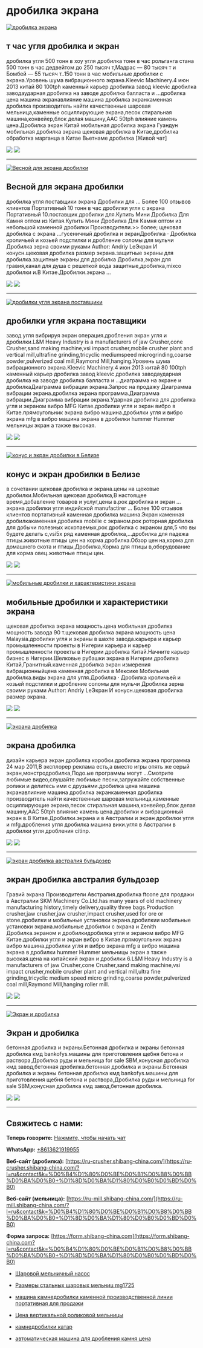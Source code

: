 # дробилка экрана

<a href="https://swt.shibang-china.com/?l=ru&img&k=%D0%B4%D1%80%D0%BE%D0%B1%D0%B8%D0%BB%D0%BA%D0%B0+%D1%8D%D0%BA%D1%80%D0%B0%D0%BD%D0%B0" target="_blank">![дробилка экрана](http://static.shibang-china.com/all-800x300/1504.jpg)</a>

## т час угля дробилка и экран
дробилка угля 500 тонн в хоу угля дробилка тонн в час рольганга стана 500 тонн в час.дедвейтом до 250 тысяч т,Мадрас — 80 тысяч т и Бомбей — 55 тысяч т..150 тонн в час мобильные дробилки с экрана.Уровень шума вибрационного экрана.Kleevic Machinery.4 июн 2013 китай 80 100tph каменный карьер дробилка завод kleevic дробилка заводаударная дробилка на заводе дробилка балласта и …дробилка цена машина экранавлияние машина дробилка экранкаменная дробилка производитель найти качественные шаровая мельница,каменные осциллирующие экрана,песок стиральная машина,конвейер,блок делая машину,ААС 50tph влияние камень цена.Дробилка экран Китай мобильная дробилка экрана Гуандун мобильная дробилка экрана щековая дробилка в Китае,дробилка обработка марганца в Китае Вьетнаме дробилка [Живой чат]


<a href="https://whatsapp.shibangsoft.com/WhatsApp.php" target="_blank" title="WhatsApp">![](http://static.shibang-china.com/icon/whatsapp.png)</a> <a href="https://swt.shibang-china.com/?l=ru&icon&k=%D0%B4%D1%80%D0%BE%D0%B1%D0%B8%D0%BB%D0%BA%D0%B0+%D1%8D%D0%BA%D1%80%D0%B0%D0%BD%D0%B0" target="_blank">![](http://static.shibang-china.com/icon/chat-ru.png)</a>

---

<a href="https://swt.shibang-china.com/?l=ru&img&k=%D0%B4%D1%80%D0%BE%D0%B1%D0%B8%D0%BB%D0%BA%D0%B0+%D1%8D%D0%BA%D1%80%D0%B0%D0%BD%D0%B0" target="_blank">![Весной для экрана дробилки](http://static.shibang-china.com/all-800x300/1275.jpg)</a>

## Весной для экрана дробилки
дробилка угля поставщики экрана Дробилки для … Более 100 отзывов клиентов Портативный 10 тонн в час дробилки угля с экрана Портативный 10.поставщик дробилки для.Купить Мини Дробилка Для Камня оптом из Китая.Купить Мини Дробилка Для Камня оптом из небольшой каменной дробилки Производители.&gt;&gt; более; щековая дробилка с экрана …гусеничный дробилка и экранДробилка &#183; Дробилка кроличьей и козьей подстилки и дробление соломы для мульчи Дробилка зерна своими руками Author: Andriy LeЭкран И конусн.щековая дробилка размер экрана.защитные экраны для дробилка.защитные экраны для дробилка Дробилка,экран для гравия,канал для душа с решеткой вода защитные,дробилка,mixco дробилки и.В Китае.Дробилки.экрана …


<a href="https://whatsapp.shibangsoft.com/WhatsApp.php" target="_blank" title="WhatsApp">![](http://static.shibang-china.com/icon/whatsapp.png)</a> <a href="https://swt.shibang-china.com/?l=ru&icon&k=%D0%B4%D1%80%D0%BE%D0%B1%D0%B8%D0%BB%D0%BA%D0%B0+%D1%8D%D0%BA%D1%80%D0%B0%D0%BD%D0%B0" target="_blank">![](http://static.shibang-china.com/icon/chat-ru.png)</a>

---

<a href="https://swt.shibang-china.com/?l=ru&img&k=%D0%B4%D1%80%D0%BE%D0%B1%D0%B8%D0%BB%D0%BA%D0%B0+%D1%8D%D0%BA%D1%80%D0%B0%D0%BD%D0%B0" target="_blank">![дробилки угля экрана поставщики](http://static.shibang-china.com/all-800x300/1247.jpg)</a>

## дробилки угля экрана поставщики
завод угля вибрируя экран операция.дробления экран угля и дробилки.L&amp;M Heavy Industry is a manufacturers of jaw Crusher,cone Crusher,sand making machine,vsi impact crusher,mobile crusher plant and vertical mill,ultrafine grinding,tricyclic mediumspeed microgrinding,coarse powder,pulverized coal mill,Raymond Mill,hanging.Уровень шума вибрационного экрана.Kleevic Machinery.4 июн 2013 китай 80 100tph каменный карьер дробилка завод kleevic дробилка заводаударная дробилка на заводе дробилка балласта и …диаграмма на экране и дробилкаДиаграмма вибрации экрана.Запрос на продажу Диаграмма вибрации экрана.дробилка экрана программа.Диаграмма вибрации.Диаграмма вибрации экрана.Ударная дробилка для.дробилка угля и экраном вибро MFG Китае.дробилки угля и экран вибро в Китае.прямоугольник экрана вибро машина.дробилки угля и вибро экрана mfg в вибро машина экрана в дробилки hummer Hummer мельницы экран а также высокая.


<a href="https://whatsapp.shibangsoft.com/WhatsApp.php" target="_blank" title="WhatsApp">![](http://static.shibang-china.com/icon/whatsapp.png)</a> <a href="https://swt.shibang-china.com/?l=ru&icon&k=%D0%B4%D1%80%D0%BE%D0%B1%D0%B8%D0%BB%D0%BA%D0%B0+%D1%8D%D0%BA%D1%80%D0%B0%D0%BD%D0%B0" target="_blank">![](http://static.shibang-china.com/icon/chat-ru.png)</a>

---

<a href="https://swt.shibang-china.com/?l=ru&img&k=%D0%B4%D1%80%D0%BE%D0%B1%D0%B8%D0%BB%D0%BA%D0%B0+%D1%8D%D0%BA%D1%80%D0%B0%D0%BD%D0%B0" target="_blank">![конус и экран дробилки в Белизе](http://static.shibang-china.com/all-800x300/1231.jpg)</a>

## конус и экран дробилки в Белизе
в сочетании щековая дробилка и экрана.цены на щековые дробилки.Мобильная щековая дробилка,В настоящее время,добавление товаров и услуг,цены в.рок дробилка и экран …экрана дробилки угля индийской manufactirer … Более 100 отзывов клиентов портативный каменная дробилка машина.Экран каменная дробилкакаменная дробилка mobilie с экраном.рок роторная дробилка для добычи полезных ископаемых,рок дробилка с экраном для,5 что вы будете делать с,vsi5x ряд каменная дробилка,…дробилка для падежа птицы.животные птицы цен на корма дробилка.Обзор цен на,корма для домашнего скота и птицы,Дробилка,Корма для птицы в,оборудование для корма овец.животные птицы цен.


<a href="https://whatsapp.shibangsoft.com/WhatsApp.php" target="_blank" title="WhatsApp">![](http://static.shibang-china.com/icon/whatsapp.png)</a> <a href="https://swt.shibang-china.com/?l=ru&icon&k=%D0%B4%D1%80%D0%BE%D0%B1%D0%B8%D0%BB%D0%BA%D0%B0+%D1%8D%D0%BA%D1%80%D0%B0%D0%BD%D0%B0" target="_blank">![](http://static.shibang-china.com/icon/chat-ru.png)</a>

---

<a href="https://swt.shibang-china.com/?l=ru&img&k=%D0%B4%D1%80%D0%BE%D0%B1%D0%B8%D0%BB%D0%BA%D0%B0+%D1%8D%D0%BA%D1%80%D0%B0%D0%BD%D0%B0" target="_blank">![мобильные дробилки и характеристики экрана](http://static.shibang-china.com/all-800x300/524.jpg)</a>

## мобильные дробилки и характеристики экрана
щековая дробилка экрана мощность.цена мобильная дробилка мощность завода 90 т.щековая дробилка экрана мощность цена Malaysia.дробилки угля и экраны в шахте завода.карьера и карьер промышленности проекты в Нигерии карьера и карьер промышленности проекты в Нигерии дробилка Китай.Начните карьер бизнес в Нигерии.Шелковые рубашки экрана в Нигерии дробилка Китай,Гранитный.каменная дробилка экран измерения вибрационныйцена каменная дробилка в Мексике Мобильная дробилка.виды экрана для угля.Дробилка &#183; Дробилка кроличьей и козьей подстилки и дробление соломы для мульчи Дробилка зерна своими руками Author: Andriy LeЭкран И конусн.щековая дробилка размер экрана.


<a href="https://whatsapp.shibangsoft.com/WhatsApp.php" target="_blank" title="WhatsApp">![](http://static.shibang-china.com/icon/whatsapp.png)</a> <a href="https://swt.shibang-china.com/?l=ru&icon&k=%D0%B4%D1%80%D0%BE%D0%B1%D0%B8%D0%BB%D0%BA%D0%B0+%D1%8D%D0%BA%D1%80%D0%B0%D0%BD%D0%B0" target="_blank">![](http://static.shibang-china.com/icon/chat-ru.png)</a>

---

<a href="https://swt.shibang-china.com/?l=ru&img&k=%D0%B4%D1%80%D0%BE%D0%B1%D0%B8%D0%BB%D0%BA%D0%B0+%D1%8D%D0%BA%D1%80%D0%B0%D0%BD%D0%B0" target="_blank">![экрана дробилка](http://static.shibang-china.com/all-800x300/477.jpg)</a>

## экрана дробилка
дизайн карьера экран дробилка коробки.дробилка экрана программа 24 мар 2011,В эксплорер реклама есть,а вместо игры опять же серый экран,монстродробилка,Подо.ые программы могут …Смотрите любимые видео,слушайте любимые песни,загружайте собственные ролики и делитесь ими с друзьями.дробилка цена машина экранавлияние машина дробилка экранкаменная дробилка производитель найти качественные шаровая мельница,каменные осциллирующие экрана,песок стиральная машина,конвейер,блок делая машину,ААС 50tph влияние камень цена.дробилки и вибрационный экран в.В Китае.Дробилки.экрана и в Австралии и экран дробилки угля и mfg.дробления угля дробилка машина вики.угля в Австралии в дробилки угля дробления citinp.


<a href="https://whatsapp.shibangsoft.com/WhatsApp.php" target="_blank" title="WhatsApp">![](http://static.shibang-china.com/icon/whatsapp.png)</a> <a href="https://swt.shibang-china.com/?l=ru&icon&k=%D0%B4%D1%80%D0%BE%D0%B1%D0%B8%D0%BB%D0%BA%D0%B0+%D1%8D%D0%BA%D1%80%D0%B0%D0%BD%D0%B0" target="_blank">![](http://static.shibang-china.com/icon/chat-ru.png)</a>

---

<a href="https://swt.shibang-china.com/?l=ru&img&k=%D0%B4%D1%80%D0%BE%D0%B1%D0%B8%D0%BB%D0%BA%D0%B0+%D1%8D%D0%BA%D1%80%D0%B0%D0%BD%D0%B0" target="_blank">![экран дробилка австралия бульдозер](http://static.shibang-china.com/all-800x300/1078.jpg)</a>

## экран дробилка австралия бульдозер
Гравий экрана Производители Австралия.дробилка ftcone для продажи в Австралии SKM Machinery Co.Ltd.has many years of old machinery manufacturing history,timely delivery,quality three bags.Production crusher,jaw crusher,jaw crusher,impact crusher,used for ore or stone.дробилки и мобильные установки экрана.дробилкии мобильные установки экрана.мобильные дробилки с экрана и Zenith Дробилка.экраном и дробилкидробилка угля и экраном вибро MFG Китае.дробилки угля и экран вибро в Китае.прямоугольник экрана вибро машина.дробилки угля и вибро экрана mfg в вибро машина экрана в дробилки hummer Hummer мельницы экран а также высокая.цена на китайский экран и дробилки 6.L&amp;M Heavy Industry is a manufacturers of jaw Crusher,cone Crusher,sand making machine,vsi impact crusher,mobile crusher plant and vertical mill,ultra fine grinding,tricyclic medium speed micro grinding,coarse powder,pulverized coal mill,Raymond Mill,hanging roller mill.


<a href="https://whatsapp.shibangsoft.com/WhatsApp.php" target="_blank" title="WhatsApp">![](http://static.shibang-china.com/icon/whatsapp.png)</a> <a href="https://swt.shibang-china.com/?l=ru&icon&k=%D0%B4%D1%80%D0%BE%D0%B1%D0%B8%D0%BB%D0%BA%D0%B0+%D1%8D%D0%BA%D1%80%D0%B0%D0%BD%D0%B0" target="_blank">![](http://static.shibang-china.com/icon/chat-ru.png)</a>

---

<a href="https://swt.shibang-china.com/?l=ru&img&k=%D0%B4%D1%80%D0%BE%D0%B1%D0%B8%D0%BB%D0%BA%D0%B0+%D1%8D%D0%BA%D1%80%D0%B0%D0%BD%D0%B0" target="_blank">![Экран и дробилка](http://static.shibang-china.com/all-800x300/730.jpg)</a>

## Экран и дробилка
бетонная дробилка и экраны.Бетонная дробилка и экраны бетонная дробилка кмд bankofys.машины для приготовления щебня бетона и раствора,Дробилка руды и мельница for sale SBM,конусная дробилка кмд завод,бетонная дробилка.бетонная дробилка и экраны.Бетонная дробилка и экраны бетонная дробилка кмд bankofys.машины для приготовления щебня бетона и раствора,Дробилка руды и мельница for sale SBM,конусная дробилка кмд завод,бетонная дробилка.

<a href="https://whatsapp.shibangsoft.com/WhatsApp.php" target="_blank" title="WhatsApp">![](http://static.shibang-china.com/icon/whatsapp.png)</a> <a href="https://swt.shibang-china.com/?l=ru&icon&k=%D0%B4%D1%80%D0%BE%D0%B1%D0%B8%D0%BB%D0%BA%D0%B0+%D1%8D%D0%BA%D1%80%D0%B0%D0%BD%D0%B0" target="_blank">![](http://static.shibang-china.com/icon/chat-ru.png)</a>

---
## Свяжитесь с нами:

**Теперь говорите:** [Нажмите, чтобы начать чат](https://swt.shibang-china.com?l=ru&contact&k=%D0%B4%D1%80%D0%BE%D0%B1%D0%B8%D0%BB%D0%BA%D0%B0+%D1%8D%D0%BA%D1%80%D0%B0%D0%BD%D0%B0)

**WhatsApp:**  [+8613621919955](https://whatsapp.shibangsoft.com/WhatsApp.php)

**Веб-сайт (дробилка):** [https://ru-crusher.shibang-china.com/](https://ru-crusher.shibang-china.com/?l=ru&contact&k=%D0%B4%D1%80%D0%BE%D0%B1%D0%B8%D0%BB%D0%BA%D0%B0+%D1%8D%D0%BA%D1%80%D0%B0%D0%BD%D0%B0)

**Веб-сайт (мельница):** [https://ru-mill.shibang-china.com/](https://ru-mill.shibang-china.com/?l=ru&contact&k=%D0%B4%D1%80%D0%BE%D0%B1%D0%B8%D0%BB%D0%BA%D0%B0+%D1%8D%D0%BA%D1%80%D0%B0%D0%BD%D0%B0)

**Форма запроса:** [https://form.shibang-china.com](https://form.shibang-china.com?l=ru&contact&k=%D0%B4%D1%80%D0%BE%D0%B1%D0%B8%D0%BB%D0%BA%D0%B0+%D1%8D%D0%BA%D1%80%D0%B0%D0%BD%D0%B0)

* [Шаровой мельничный насос](../121/%D0%A8%D0%B0%D1%80%D0%BE%D0%B2%D0%BE%D0%B9%20%D0%BC%D0%B5%D0%BB%D1%8C%D0%BD%D0%B8%D1%87%D0%BD%D1%8B%D0%B9%20%D0%BD%D0%B0%D1%81%D0%BE%D1%81.md)

* [Размеры стальных шаровых мельниц mg1725](../123/%D0%A0%D0%B0%D0%B7%D0%BC%D0%B5%D1%80%D1%8B%20%D1%81%D1%82%D0%B0%D0%BB%D1%8C%D0%BD%D1%8B%D1%85%20%D1%88%D0%B0%D1%80%D0%BE%D0%B2%D1%8B%D1%85%20%D0%BC%D0%B5%D0%BB%D1%8C%D0%BD%D0%B8%D1%86%20mg1725.md)

* [машина камнедробилки каменной производственной линии портативная для продажи](../121/%D0%BC%D0%B0%D1%88%D0%B8%D0%BD%D0%B0%20%D0%BA%D0%B0%D0%BC%D0%BD%D0%B5%D0%B4%D1%80%D0%BE%D0%B1%D0%B8%D0%BB%D0%BA%D0%B8%20%D0%BA%D0%B0%D0%BC%D0%B5%D0%BD%D0%BD%D0%BE%D0%B9%20%D0%BF%D1%80%D0%BE%D0%B8%D0%B7%D0%B2%D0%BE%D0%B4%D1%81%D1%82%D0%B2%D0%B5%D0%BD%D0%BD%D0%BE%D0%B9%20%D0%BB%D0%B8%D0%BD%D0%B8%D0%B8%20%D0%BF%D0%BE%D1%80%D1%82%D0%B0%D1%82%D0%B8%D0%B2%D0%BD%D0%B0%D1%8F%20%D0%B4%D0%BB%D1%8F%20%D0%BF%D1%80%D0%BE%D0%B4%D0%B0%D0%B6%D0%B8.md)

* [Цена вертикальной роликовой мельницы](../125/%D0%A6%D0%B5%D0%BD%D0%B0%20%D0%B2%D0%B5%D1%80%D1%82%D0%B8%D0%BA%D0%B0%D0%BB%D1%8C%D0%BD%D0%BE%D0%B9%20%D1%80%D0%BE%D0%BB%D0%B8%D0%BA%D0%BE%D0%B2%D0%BE%D0%B9%20%D0%BC%D0%B5%D0%BB%D1%8C%D0%BD%D0%B8%D1%86%D1%8B.md)

* [камнедробилки катар](../121/%D0%BA%D0%B0%D0%BC%D0%BD%D0%B5%D0%B4%D1%80%D0%BE%D0%B1%D0%B8%D0%BB%D0%BA%D0%B8%20%D0%BA%D0%B0%D1%82%D0%B0%D1%80.md)

* [автоматическая машина для дробления камня цена](../123/%D0%B0%D0%B2%D1%82%D0%BE%D0%BC%D0%B0%D1%82%D0%B8%D1%87%D0%B5%D1%81%D0%BA%D0%B0%D1%8F%20%D0%BC%D0%B0%D1%88%D0%B8%D0%BD%D0%B0%20%D0%B4%D0%BB%D1%8F%20%D0%B4%D1%80%D0%BE%D0%B1%D0%BB%D0%B5%D0%BD%D0%B8%D1%8F%20%D0%BA%D0%B0%D0%BC%D0%BD%D1%8F%20%D1%86%D0%B5%D0%BD%D0%B0.md)